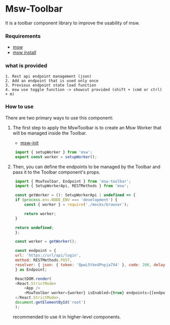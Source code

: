 # Msw-Toolbar

It is a toolbar component library to improve the usability of msw.

### Requirements

- [msw](https://mswjs.io/)
- [msw install](https://mswjs.io/docs/getting-started/install)

### what is provided 

    1. Rest api endpoint management (json)
    2. Add an endpoint that is used only once
    3. Previous endpoint state load function
    4. msw use toggle function -> showcut provided (shift + (cmd or ctrl) + m)

### How to use

There are two primary ways to use this component:

1. The first step to apply the MswToolbar is to create an Msw Worker that will be managed inside the Toolbar.

    - [msw-init](https://mswjs.io/docs/getting-started/integrate/browser)

   ```javascript
    import { setupWorker } from 'msw';
    export const worker = setupWorker();
   ```

2. Then, you can define the endpoints to be managed by the Toolbar and pass it to the Toolbar component's props.

   ```javascript
    import { MswToolbar, Endpoint } from 'msw-toolbar';
    import { SetupWorkerApi, RESTMethods } from 'msw';

    const getWorker = (): SetupWorkerApi | undefined => {
    if (process.env.NODE_ENV === 'development') {
        const { worker } = require('./mocks/browser');

        return worker;
    }

    return undefined;
    };

    const worker = getWorker();

    const endpoint = {
    url: 'https://url/api/login',
    method: RESTMethods.POST,
    resolver: { json: { token: 'QpwL5tke4Pnpja7X4' }, code: 200, delay: 1000 },
    } as Endpoint;

    ReactDOM.render(
    <React.StrictMode>
        <App />
        <MswToolbar worker={worker} isEnabled={true} endpoints={[endpoint]} />
    </React.StrictMode>,
    document.getElementById('root')
    );
   ```
   recommended to use it in higher-level components.




